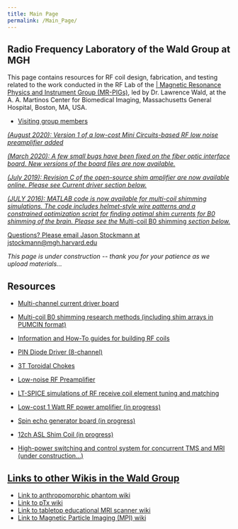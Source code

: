 ```yaml
---
title: Main Page
permalink: /Main_Page/
---
```


## Radio Frequency Laboratory of the Wald Group at MGH

This page contains resources for RF coil design, fabrication, and
testing related to the work conducted in the RF Lab of the [\| Magnetic
Resonance Physics and Instrument Group
(MR-PIGs)](https://www.nmr.mgh.harvard.edu/lab/mr-pig), led by Dr.
Lawrence Wald, at the A. A. Martinos Center for Biomedical Imaging,
Massachusetts General Hospital, Boston, MA, USA.

- <a href="/Visiting_group_members" class="wikilink"
  title="Visiting group members">Visiting group members

*(August 2020): Version 1 of a low-cost Mini Circuits-based RF low noise
preamplifier added*

*(March 2020): A few small bugs have been fixed on the fiber optic
interface board. New versions of the board files are now available.*

*(July 2019): Revision C of the open-source shim amplifier are now
available online. Please see Current driver section below.*

*(JULY 2016): MATLAB code is now available for multi-coil shimming
simulations. The code includes helmet-style wire patterns and a
constrained optimization script for finding optimal shim currents for B0
shimming of the brain. Please see the*
<a href="/Multi-coil_B0_shimming" class="wikilink"
title="Multi-coil B0 shimming">Multi-coil B0 shimming *section
below.*

Questions? Please email Jason Stockmann at jstockmann@mgh.harvard.edu

*This page is under construction -- thank you for your patience as we
upload materials...*

## Resources

- <a href="/Current_driver:Current_driver" class="wikilink"
  title="Multi-channel current driver board">Multi-channel current driver
  board

<!-- -->

- <a href="/Multi-coil_B0_shimming" class="wikilink"
  title="Multi-coil B0 shimming research methods (including shim arrays in PUMCIN format)">Multi-coil
  B0 shimming research methods (including shim arrays in PUMCIN
  format)

<!-- -->

- <a href="/Information_and_How-To_guides_for_building_RF_coils"
  class="wikilink"
  title="Information and How-To guides for building RF coils">Information
  and How-To guides for building RF coils

<!-- -->

- <a href="/PIN_Diode_Driver_(8-channel)" class="wikilink"
  title="PIN Diode Driver (8-channel)">PIN Diode Driver (8-channel)

<!-- -->

- <a href="/3T_Toroidal_Chokes" class="wikilink"
  title="3T Toroidal Chokes">3T Toroidal Chokes

<!-- -->

- <a href="/Low-noise_RF_Preamplifier" class="wikilink"
  title="Low-noise RF Preamplifier">Low-noise RF Preamplifier

<!-- -->

- <a href="LT-SPICE_simulations_of_RF_receive_coil_element_tuning_and_matching" class="wikilink" 
title="LT-SPICE simulations of RF receive coil element tuning and matching">LT-SPICE simulations of RF receive coil element tuning and matching

<!-- -->

- <a href="/Low-cost_1_Watt_RF_power_amplifier_(in_progress)"
  class="wikilink"
  title="Low-cost 1 Watt RF power amplifier (in progress)">Low-cost 1 Watt
  RF power amplifier (in progress)

<!-- -->

- <a href="/Spin_echo_generator_board_(in_progress)" class="wikilink"
  title="Spin echo generator board (in progress)">Spin echo generator
  board (in progress)

<!-- -->

- <a href="/12ch_ASL_Shim_Coil_(in_progress)" class="wikilink"
  title="12ch ASL Shim Coil (in progress)">12ch ASL Shim Coil (in
  progress)

<!-- -->

- <a
  href="/High-power_switching_and_control_system_for_concurrent_TMS_and_MRI_(under_construction...)"
  class="wikilink"
  title="High-power switching and control system for concurrent TMS and MRI (under construction...)">High-power
  switching and control system for concurrent TMS and MRI (under
  construction...)

## Links to other Wikis in the Wald Group

- [Link to anthropomorphic phantom
  wiki](http://phantoms.martinos.org/Main_Page)
- [Link to pTx wiki](http://ptx.martinos.org)
- [Link to tabletop educational MRI scanner
  wiki](http://tabletop.martinos.org)
- [Link to Magnetic Particle Imaging (MPI)
  wiki](http://mpi.martinos.org)